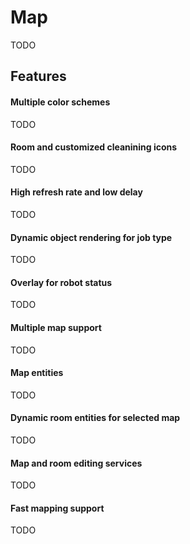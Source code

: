 # Map

TODO

## Features

#### Multiple color schemes

TODO

#### Room and customized cleanining icons

TODO

#### High refresh rate and low delay

TODO

#### Dynamic object rendering for job type

TODO

#### Overlay for robot status

TODO

#### Multiple map support

TODO

#### Map entities

TODO

#### Dynamic room entities for selected map

TODO

#### Map and room editing services

TODO

#### Fast mapping support

TODO